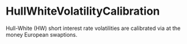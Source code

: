 # HullWhiteVolatilityCalibration
Hull-White (HW) short interest rate volatilities are calibrated via at the money European swaptions. 
